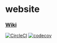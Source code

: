 # website

### [Wiki](https://confluence.external-share.com/content/64711/home)

[![CircleCI](https://dl.circleci.com/status-badge/img/gh/Project-ARENA/website/tree/experimental.svg?style=shield&circle-token=fa97158a568f944a9412c7d8b90e6bc8cd27eb93)](https://dl.circleci.com/status-badge/redirect/gh/Project-ARENA/website/tree/experimental)
[![codecov](https://codecov.io/gh/Project-ARENA/website/branch/experimental/graph/badge.svg?token=IJ1A4FWI2U)](https://codecov.io/gh/Project-ARENA/website)

